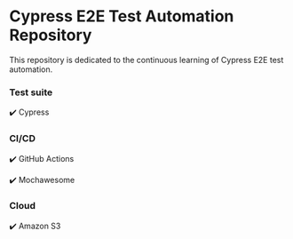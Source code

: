 # Cypress E2E Test Automation Repository

This repository is dedicated to the continuous learning of Cypress E2E test automation.

### Test suite
✔️ Cypress 

### CI/CD
✔️ GitHub Actions

✔️ Mochawesome
  
### Cloud
✔️ Amazon S3
